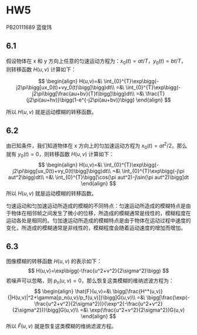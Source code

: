 # HW5

PB20111689 蓝俊玮

## 6.1

假设物体在 x 和 y 方向上任意的匀速运动方程为：$x_0(t)=at/T$，$y_0(t)=bt/T$，则转移函数 $H(u,v)$ 计算如下：

$$
\begin{align}
H(u,v)=&\ \int_{0}^{T}\exp\bigg(-j2\pi\bigg[ux_0(t)+vy_0(t)\bigg]\bigg)dt\\
=&\ \int_{0}^{T}\exp\bigg(-j2\pi\bigg[\frac{au+bv}{T}t\bigg]\bigg)dt\\
=&\ \frac{T}{j2\pi(au+hv)}\bigg(1-e^{-j2\pi(au+bv)}\bigg)
\end{align}
$$

所以 $H(u,v)$ 就是运动模糊的转移函数。

## 6.2

由已知条件，我们知道物体在 x 方向上的匀加速运动方程为 $x_0(t)=at^2/2$，那么就有 $y_0(t)=0$，则转移函数 $H(u,v)$ 计算如下：
$$
\begin{align}
H(u,v)=&\ \int_{0}^{T}\exp\bigg(-j2\pi\bigg[ux_0(t)+vy_0(t)\bigg]\bigg)dt\\
=&\ \int_{0}^{T}\exp\bigg(-j\pi aut^2\bigg)dt\\
=&\ \int_{0}^{T}\bigg[\cos(\pi aut^2)-j\sin(\pi aut^2)\bigg]dt
\end{align}
$$
所以 $H(u,v)$ 就是运动模糊的转移函数。

匀速运动和匀加速运动所造成的模糊的不同特点：匀速运动所造成的模糊特点是由于物体在相邻帧之间发生了微小的位移，所造成的模糊通常是线性的，模糊程度在运动各处是相同的。匀加速运动所造成的模糊特点是由于物体在运动过程中速度的变化，所造成的模糊通常是非线性的，模糊程度会随着运动速度的增加而增加。

## 6.3

图像模糊的转移函数 $H(u,v)$ 的表示如下：
$$
H(u,v)=\exp\bigg(-\frac{u^2+v^2}{2\sigma^2}\bigg)
$$
若噪声可以忽略，则 $p_n(u,v)=0$，那么恢复这类模糊的维纳滤波方程为：
$$
\begin{align}
\hat{F}(u,v)=&\ \bigg[\frac{H^*(u,v)}{|H(u,v)|^2+\gamma[p_n(u,v)/p_f(u,v)]}\bigg]G(u,v)\\
=&\ \bigg[\frac{\exp(-\frac{u^2+v^2}{2\sigma^2})}{\exp^2(-\frac{u^2+v^2}{2\sigma^2})}\bigg]G(u,v)\\
=&\ \exp(\frac{u^2+v^2}{2\sigma^2})G(u,v)
\end{align}
$$
所以 $\hat{F}(u,v)$ 就是恢复这类模糊的维纳滤波方程。
